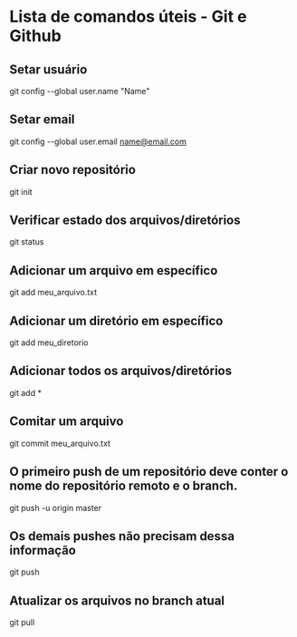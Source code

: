 # Lista de comandos úteis - Git e Github

## Setar usuário
git config --global user.name "Name"
## Setar email
git config --global user.email name@email.com
## Criar novo repositório
git init
## Verificar estado dos arquivos/diretórios
git status
## Adicionar um arquivo em específico
git add meu_arquivo.txt
## Adicionar um diretório em específico
git add meu_diretorio
## Adicionar todos os arquivos/diretórios
git add *
## Comitar um arquivo
git commit meu_arquivo.txt
## O primeiro push de um repositório deve conter o nome do repositório remoto e o branch.
git push -u origin master
## Os demais pushes não precisam dessa informação
git push
## Atualizar os arquivos no branch atual
git pull
